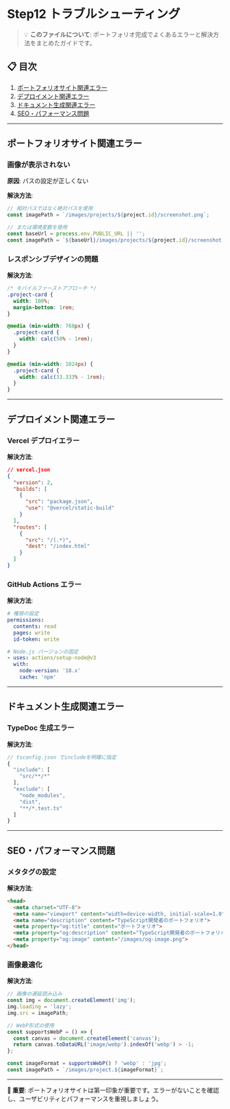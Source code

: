 # Step12 トラブルシューティング

> 💡 **このファイルについて**: ポートフォリオ完成でよくあるエラーと解決方法をまとめたガイドです。

## 📋 目次
1. [ポートフォリオサイト関連エラー](#ポートフォリオサイト関連エラー)
2. [デプロイメント関連エラー](#デプロイメント関連エラー)
3. [ドキュメント生成関連エラー](#ドキュメント生成関連エラー)
4. [SEO・パフォーマンス問題](#seoパフォーマンス問題)

---

## ポートフォリオサイト関連エラー

### 画像が表示されない
**原因**: パスの設定が正しくない

**解決方法**:
```typescript
// 相対パスではなく絶対パスを使用
const imagePath = `/images/projects/${project.id}/screenshot.png`;

// または環境変数を使用
const baseUrl = process.env.PUBLIC_URL || '';
const imagePath = `${baseUrl}/images/projects/${project.id}/screenshot.png`;
```

### レスポンシブデザインの問題
**解決方法**:
```css
/* モバイルファーストアプローチ */
.project-card {
  width: 100%;
  margin-bottom: 1rem;
}

@media (min-width: 768px) {
  .project-card {
    width: calc(50% - 1rem);
  }
}

@media (min-width: 1024px) {
  .project-card {
    width: calc(33.333% - 1rem);
  }
}
```

---

## デプロイメント関連エラー

### Vercel デプロイエラー
**解決方法**:
```json
// vercel.json
{
  "version": 2,
  "builds": [
    {
      "src": "package.json",
      "use": "@vercel/static-build"
    }
  ],
  "routes": [
    {
      "src": "/(.*)",
      "dest": "/index.html"
    }
  ]
}
```

### GitHub Actions エラー
**解決方法**:
```yaml
# 権限の設定
permissions:
  contents: read
  pages: write
  id-token: write

# Node.js バージョンの固定
- uses: actions/setup-node@v3
  with:
    node-version: '18.x'
    cache: 'npm'
```

---

## ドキュメント生成関連エラー

### TypeDoc 生成エラー
**解決方法**:
```typescript
// tsconfig.json でincludeを明確に指定
{
  "include": [
    "src/**/*"
  ],
  "exclude": [
    "node_modules",
    "dist",
    "**/*.test.ts"
  ]
}
```

---

## SEO・パフォーマンス問題

### メタタグの設定
**解決方法**:
```html
<head>
  <meta charset="UTF-8">
  <meta name="viewport" content="width=device-width, initial-scale=1.0">
  <meta name="description" content="TypeScript開発者のポートフォリオ">
  <meta property="og:title" content="ポートフォリオ">
  <meta property="og:description" content="TypeScript開発者のポートフォリオ">
  <meta property="og:image" content="/images/og-image.png">
</head>
```

### 画像最適化
**解決方法**:
```typescript
// 画像の遅延読み込み
const img = document.createElement('img');
img.loading = 'lazy';
img.src = imagePath;

// WebP形式の使用
const supportsWebP = () => {
  const canvas = document.createElement('canvas');
  return canvas.toDataURL('image/webp').indexOf('webp') > -1;
};

const imageFormat = supportsWebP() ? 'webp' : 'jpg';
const imagePath = `/images/project.${imageFormat}`;
```

---

**📌 重要**: ポートフォリオサイトは第一印象が重要です。エラーがないことを確認し、ユーザビリティとパフォーマンスを重視しましょう。